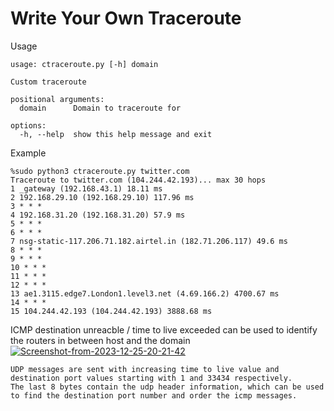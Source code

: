 # Write Your Own Traceroute
Usage
```
usage: ctraceroute.py [-h] domain

Custom traceroute

positional arguments:
  domain      Domain to traceroute for

options:
  -h, --help  show this help message and exit
```
Example
```
%sudo python3 ctraceroute.py twitter.com
Traceroute to twitter.com (104.244.42.193)... max 30 hops
1 _gateway (192.168.43.1) 18.11 ms
2 192.168.29.10 (192.168.29.10) 117.96 ms
3 * * *
4 192.168.31.20 (192.168.31.20) 57.9 ms
5 * * *
6 * * *
7 nsg-static-117.206.71.182.airtel.in (182.71.206.117) 49.6 ms
8 * * *
9 * * *
10 * * *
11 * * *
12 * * *
13 ae1.3115.edge7.London1.level3.net (4.69.166.2) 4700.67 ms
14 * * *
15 104.244.42.193 (104.244.42.193) 3888.68 ms
```

ICMP destination unreacble / time to live exceeded can be used to identify the routers in between
host and the domain
<a href="https://ibb.co/n821T3L"><img src="https://i.ibb.co/wrHQTJz/Screenshot-from-2023-12-25-20-21-42.png" alt="Screenshot-from-2023-12-25-20-21-42" border="0" /></a>
```
UDP messages are sent with increasing time to live value and destination port values starting with 1 and 33434 respectively.
The last 8 bytes contain the udp header information, which can be used to find the destination port number and order the icmp messages.
```